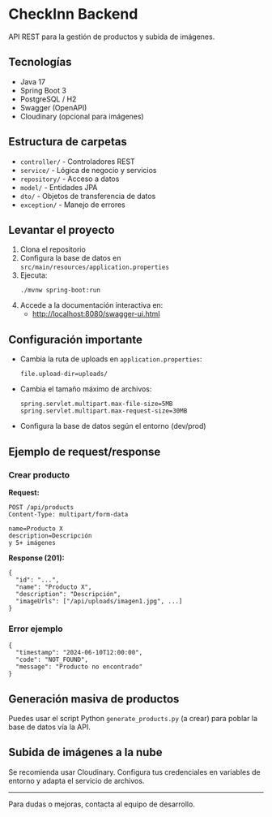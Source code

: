 # CheckInn Backend

API REST para la gestión de productos y subida de imágenes.

## Tecnologías
- Java 17
- Spring Boot 3
- PostgreSQL / H2
- Swagger (OpenAPI)
- Cloudinary (opcional para imágenes)

## Estructura de carpetas
- `controller/` - Controladores REST
- `service/` - Lógica de negocio y servicios
- `repository/` - Acceso a datos
- `model/` - Entidades JPA
- `dto/` - Objetos de transferencia de datos
- `exception/` - Manejo de errores

## Levantar el proyecto
1. Clona el repositorio
2. Configura la base de datos en `src/main/resources/application.properties`
3. Ejecuta:
   ```
   ./mvnw spring-boot:run
   ```
4. Accede a la documentación interactiva en:
   - [http://localhost:8080/swagger-ui.html](http://localhost:8080/swagger-ui.html)

## Configuración importante
- Cambia la ruta de uploads en `application.properties`:
  ```
  file.upload-dir=uploads/
  ```
- Cambia el tamaño máximo de archivos:
  ```
  spring.servlet.multipart.max-file-size=5MB
  spring.servlet.multipart.max-request-size=30MB
  ```
- Configura la base de datos según el entorno (dev/prod)

## Ejemplo de request/response
### Crear producto
**Request:**
```
POST /api/products
Content-Type: multipart/form-data

name=Producto X
description=Descripción
y 5+ imágenes
```
**Response (201):**
```
{
  "id": "...",
  "name": "Producto X",
  "description": "Descripción",
  "imageUrls": ["/api/uploads/imagen1.jpg", ...]
}
```

### Error ejemplo
```
{
  "timestamp": "2024-06-10T12:00:00",
  "code": "NOT_FOUND",
  "message": "Producto no encontrado"
}
```

## Generación masiva de productos
Puedes usar el script Python `generate_products.py` (a crear) para poblar la base de datos vía la API.

## Subida de imágenes a la nube
Se recomienda usar Cloudinary. Configura tus credenciales en variables de entorno y adapta el servicio de archivos.

---

Para dudas o mejoras, contacta al equipo de desarrollo. 